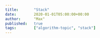 ```yaml
---
title:       "Stack"
date:        2020-01-01T05:00:00+00:00
author:      "Max"
published:   true
tags:        ["algorithm-topic", "stack"]
---
```

